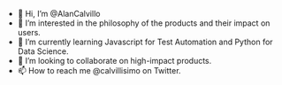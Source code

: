 - 👋 Hi, I’m @AlanCalvillo
- 👀 I’m interested in the philosophy of the products and their impact on users.
- 🌱 I’m currently learning Javascript for Test Automation and Python for Data Science.
- 💞️ I’m looking to collaborate on high-impact products.
- 📫 How to reach me @calvillisimo on Twitter.

<!---
AlanCalvillo/AlanCalvillo is a ✨ special ✨ repository because its `README.md` (this file) appears on your GitHub profile.
You can click the Preview link to take a look at your changes.
--->
